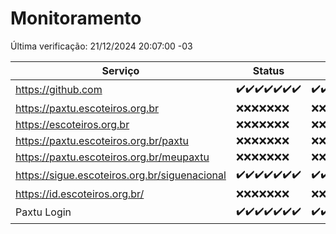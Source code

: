 # Monitoramento

Última verificação: 21/12/2024 20:07:00 -03

|Serviço|Status|Últimas 24h|
|---|---|---|
|https://github.com|<span title="2024-12-14: OK=23">✔️</span><span title="2024-12-15: OK=23">✔️</span><span title="2024-12-16: OK=23">✔️</span><span title="2024-12-17: OK=23">✔️</span><span title="2024-12-18: OK=23">✔️</span><span title="2024-12-19: OK=23">✔️</span><span title="2024-12-20: OK=22">✔️</span>|<span title="20/12/2024 20:07:00 -03 : 200">✔️</span><span title="20/12/2024 21:39:00 -03 : 200">✔️</span><span title="20/12/2024 23:08:00 -03 : 200">✔️</span><span title="21/12/2024 00:11:00 -03 : 200">✔️</span><span title="21/12/2024 01:09:00 -03 : 200">✔️</span><span title="21/12/2024 02:07:00 -03 : 200">✔️</span><span title="21/12/2024 03:10:00 -03 : 200">✔️</span><span title="21/12/2024 04:06:00 -03 : 200">✔️</span><span title="21/12/2024 05:09:00 -03 : 200">✔️</span><span title="21/12/2024 06:07:00 -03 : 200">✔️</span><span title="21/12/2024 07:07:00 -03 : 200">✔️</span><span title="21/12/2024 08:05:00 -03 : 200">✔️</span><span title="21/12/2024 09:13:00 -03 : 200">✔️</span><span title="21/12/2024 10:12:00 -03 : 200">✔️</span><span title="21/12/2024 11:06:00 -03 : 200">✔️</span><span title="21/12/2024 12:06:00 -03 : 200">✔️</span><span title="21/12/2024 13:08:00 -03 : 200">✔️</span><span title="21/12/2024 14:06:00 -03 : 200">✔️</span><span title="21/12/2024 15:09:00 -03 : 200">✔️</span><span title="21/12/2024 16:04:00 -03 : 200">✔️</span><span title="21/12/2024 17:08:00 -03 : 200">✔️</span><span title="21/12/2024 18:06:00 -03 : 200">✔️</span><span title="21/12/2024 19:06:00 -03 : 200">✔️</span><span title="21/12/2024 20:07:00 -03 : 200">✔️</span>|
|https://paxtu.escoteiros.org.br|<span title="2024-12-14: Falhas=23">❌</span><span title="2024-12-15: Falhas=23">❌</span><span title="2024-12-16: Falhas=23">❌</span><span title="2024-12-17: Falhas=23">❌</span><span title="2024-12-18: Falhas=23">❌</span><span title="2024-12-19: Falhas=23">❌</span><span title="2024-12-20: Falhas=22">❌</span>|<span title="20/12/2024 20:07:00 -03 : 403">❌</span><span title="20/12/2024 21:39:00 -03 : 403">❌</span><span title="20/12/2024 23:08:00 -03 : 403">❌</span><span title="21/12/2024 00:11:00 -03 : 403">❌</span><span title="21/12/2024 01:09:00 -03 : 403">❌</span><span title="21/12/2024 02:07:00 -03 : 403">❌</span><span title="21/12/2024 03:10:00 -03 : 403">❌</span><span title="21/12/2024 04:06:00 -03 : 403">❌</span><span title="21/12/2024 05:09:00 -03 : 403">❌</span><span title="21/12/2024 06:07:00 -03 : 403">❌</span><span title="21/12/2024 07:07:00 -03 : 403">❌</span><span title="21/12/2024 08:05:00 -03 : 403">❌</span><span title="21/12/2024 09:13:00 -03 : 403">❌</span><span title="21/12/2024 10:12:00 -03 : 403">❌</span><span title="21/12/2024 11:06:00 -03 : 403">❌</span><span title="21/12/2024 12:06:00 -03 : 403">❌</span><span title="21/12/2024 13:08:00 -03 : 403">❌</span><span title="21/12/2024 14:06:00 -03 : 403">❌</span><span title="21/12/2024 15:09:00 -03 : 403">❌</span><span title="21/12/2024 16:04:00 -03 : 403">❌</span><span title="21/12/2024 17:08:00 -03 : 403">❌</span><span title="21/12/2024 18:06:00 -03 : 403">❌</span><span title="21/12/2024 19:06:00 -03 : 403">❌</span><span title="21/12/2024 20:07:00 -03 : 403">❌</span>|
|https://escoteiros.org.br|<span title="2024-12-14: Falhas=23">❌</span><span title="2024-12-15: Falhas=23">❌</span><span title="2024-12-16: Falhas=23">❌</span><span title="2024-12-17: Falhas=23">❌</span><span title="2024-12-18: Falhas=23">❌</span><span title="2024-12-19: Falhas=23">❌</span><span title="2024-12-20: Falhas=22">❌</span>|<span title="20/12/2024 20:07:00 -03 : 403">❌</span><span title="20/12/2024 21:39:00 -03 : 403">❌</span><span title="20/12/2024 23:08:00 -03 : 403">❌</span><span title="21/12/2024 00:11:00 -03 : 403">❌</span><span title="21/12/2024 01:09:00 -03 : 403">❌</span><span title="21/12/2024 02:07:00 -03 : 403">❌</span><span title="21/12/2024 03:10:00 -03 : 403">❌</span><span title="21/12/2024 04:06:00 -03 : 403">❌</span><span title="21/12/2024 05:09:00 -03 : 403">❌</span><span title="21/12/2024 06:07:00 -03 : 403">❌</span><span title="21/12/2024 07:07:00 -03 : 403">❌</span><span title="21/12/2024 08:05:00 -03 : 403">❌</span><span title="21/12/2024 09:13:00 -03 : 403">❌</span><span title="21/12/2024 10:12:00 -03 : 403">❌</span><span title="21/12/2024 11:06:00 -03 : 403">❌</span><span title="21/12/2024 12:06:00 -03 : 403">❌</span><span title="21/12/2024 13:08:00 -03 : 403">❌</span><span title="21/12/2024 14:06:00 -03 : 403">❌</span><span title="21/12/2024 15:09:00 -03 : 403">❌</span><span title="21/12/2024 16:04:00 -03 : 403">❌</span><span title="21/12/2024 17:08:00 -03 : 403">❌</span><span title="21/12/2024 18:06:00 -03 : 403">❌</span><span title="21/12/2024 19:06:00 -03 : 403">❌</span><span title="21/12/2024 20:07:00 -03 : 403">❌</span>|
|https://paxtu.escoteiros.org.br/paxtu|<span title="2024-12-14: Falhas=23">❌</span><span title="2024-12-15: Falhas=23">❌</span><span title="2024-12-16: Falhas=23">❌</span><span title="2024-12-17: Falhas=23">❌</span><span title="2024-12-18: Falhas=23">❌</span><span title="2024-12-19: Falhas=23">❌</span><span title="2024-12-20: Falhas=22">❌</span>|<span title="20/12/2024 20:07:00 -03 : 403">❌</span><span title="20/12/2024 21:39:00 -03 : 403">❌</span><span title="20/12/2024 23:08:00 -03 : 403">❌</span><span title="21/12/2024 00:11:00 -03 : 403">❌</span><span title="21/12/2024 01:09:00 -03 : 403">❌</span><span title="21/12/2024 02:07:00 -03 : 403">❌</span><span title="21/12/2024 03:10:00 -03 : 403">❌</span><span title="21/12/2024 04:06:00 -03 : 403">❌</span><span title="21/12/2024 05:09:00 -03 : 403">❌</span><span title="21/12/2024 06:07:00 -03 : 403">❌</span><span title="21/12/2024 07:07:00 -03 : 403">❌</span><span title="21/12/2024 08:05:00 -03 : 403">❌</span><span title="21/12/2024 09:13:00 -03 : 403">❌</span><span title="21/12/2024 10:12:00 -03 : 403">❌</span><span title="21/12/2024 11:06:00 -03 : 403">❌</span><span title="21/12/2024 12:06:00 -03 : 403">❌</span><span title="21/12/2024 13:08:00 -03 : 403">❌</span><span title="21/12/2024 14:06:00 -03 : 403">❌</span><span title="21/12/2024 15:09:00 -03 : 403">❌</span><span title="21/12/2024 16:04:00 -03 : 403">❌</span><span title="21/12/2024 17:08:00 -03 : 403">❌</span><span title="21/12/2024 18:06:00 -03 : 403">❌</span><span title="21/12/2024 19:06:00 -03 : 403">❌</span><span title="21/12/2024 20:07:00 -03 : 403">❌</span>|
|https://paxtu.escoteiros.org.br/meupaxtu|<span title="2024-12-14: Falhas=23">❌</span><span title="2024-12-15: Falhas=23">❌</span><span title="2024-12-16: Falhas=23">❌</span><span title="2024-12-17: Falhas=23">❌</span><span title="2024-12-18: Falhas=23">❌</span><span title="2024-12-19: Falhas=23">❌</span><span title="2024-12-20: Falhas=22">❌</span>|<span title="20/12/2024 20:07:00 -03 : 403">❌</span><span title="20/12/2024 21:39:00 -03 : 403">❌</span><span title="20/12/2024 23:08:00 -03 : 403">❌</span><span title="21/12/2024 00:11:00 -03 : 403">❌</span><span title="21/12/2024 01:09:00 -03 : 403">❌</span><span title="21/12/2024 02:07:00 -03 : 403">❌</span><span title="21/12/2024 03:10:00 -03 : 403">❌</span><span title="21/12/2024 04:06:00 -03 : 403">❌</span><span title="21/12/2024 05:09:00 -03 : 403">❌</span><span title="21/12/2024 06:07:00 -03 : 403">❌</span><span title="21/12/2024 07:07:00 -03 : 403">❌</span><span title="21/12/2024 08:05:00 -03 : 403">❌</span><span title="21/12/2024 09:13:00 -03 : 403">❌</span><span title="21/12/2024 10:12:00 -03 : 403">❌</span><span title="21/12/2024 11:06:00 -03 : 403">❌</span><span title="21/12/2024 12:06:00 -03 : 403">❌</span><span title="21/12/2024 13:08:00 -03 : 403">❌</span><span title="21/12/2024 14:06:00 -03 : 403">❌</span><span title="21/12/2024 15:09:00 -03 : 403">❌</span><span title="21/12/2024 16:04:00 -03 : 403">❌</span><span title="21/12/2024 17:08:00 -03 : 403">❌</span><span title="21/12/2024 18:06:00 -03 : 403">❌</span><span title="21/12/2024 19:06:00 -03 : 403">❌</span><span title="21/12/2024 20:07:00 -03 : 403">❌</span>|
|https://sigue.escoteiros.org.br/siguenacional|<span title="2024-12-14: OK=23">✔️</span><span title="2024-12-15: OK=23">✔️</span><span title="2024-12-16: OK=23">✔️</span><span title="2024-12-17: OK=23">✔️</span><span title="2024-12-18: OK=23">✔️</span><span title="2024-12-19: OK=23">✔️</span><span title="2024-12-20: OK=22">✔️</span>|<span title="20/12/2024 20:07:00 -03 : 200">✔️</span><span title="20/12/2024 21:39:00 -03 : 200">✔️</span><span title="20/12/2024 23:08:00 -03 : 200">✔️</span><span title="21/12/2024 00:11:00 -03 : 200">✔️</span><span title="21/12/2024 01:09:00 -03 : 200">✔️</span><span title="21/12/2024 02:07:00 -03 : 200">✔️</span><span title="21/12/2024 03:10:00 -03 : 200">✔️</span><span title="21/12/2024 04:06:00 -03 : 200">✔️</span><span title="21/12/2024 05:09:00 -03 : 200">✔️</span><span title="21/12/2024 06:07:00 -03 : 200">✔️</span><span title="21/12/2024 07:07:00 -03 : 200">✔️</span><span title="21/12/2024 08:05:00 -03 : 200">✔️</span><span title="21/12/2024 09:13:00 -03 : 200">✔️</span><span title="21/12/2024 10:12:00 -03 : 200">✔️</span><span title="21/12/2024 11:06:00 -03 : 200">✔️</span><span title="21/12/2024 12:06:00 -03 : 200">✔️</span><span title="21/12/2024 13:08:00 -03 : 200">✔️</span><span title="21/12/2024 14:06:00 -03 : 200">✔️</span><span title="21/12/2024 15:09:00 -03 : 200">✔️</span><span title="21/12/2024 16:04:00 -03 : 200">✔️</span><span title="21/12/2024 17:08:00 -03 : 200">✔️</span><span title="21/12/2024 18:06:00 -03 : 200">✔️</span><span title="21/12/2024 19:06:00 -03 : 200">✔️</span><span title="21/12/2024 20:07:00 -03 : 200">✔️</span>|
|https://id.escoteiros.org.br/|<span title="2024-12-14: Falhas=23">❌</span><span title="2024-12-15: Falhas=23">❌</span><span title="2024-12-16: Falhas=23">❌</span><span title="2024-12-17: Falhas=23">❌</span><span title="2024-12-18: Falhas=23">❌</span><span title="2024-12-19: Falhas=23">❌</span><span title="2024-12-20: Falhas=22">❌</span>|<span title="20/12/2024 20:07:00 -03 : 403">❌</span><span title="20/12/2024 21:39:00 -03 : 403">❌</span><span title="20/12/2024 23:08:00 -03 : 403">❌</span><span title="21/12/2024 00:11:00 -03 : 403">❌</span><span title="21/12/2024 01:09:00 -03 : 403">❌</span><span title="21/12/2024 02:07:00 -03 : 403">❌</span><span title="21/12/2024 03:10:00 -03 : 403">❌</span><span title="21/12/2024 04:06:00 -03 : 403">❌</span><span title="21/12/2024 05:09:00 -03 : 403">❌</span><span title="21/12/2024 06:07:00 -03 : 403">❌</span><span title="21/12/2024 07:07:00 -03 : 403">❌</span><span title="21/12/2024 08:05:00 -03 : 403">❌</span><span title="21/12/2024 09:13:00 -03 : 403">❌</span><span title="21/12/2024 10:12:00 -03 : 403">❌</span><span title="21/12/2024 11:06:00 -03 : 403">❌</span><span title="21/12/2024 12:06:00 -03 : 403">❌</span><span title="21/12/2024 13:08:00 -03 : 403">❌</span><span title="21/12/2024 14:06:00 -03 : 403">❌</span><span title="21/12/2024 15:09:00 -03 : 403">❌</span><span title="21/12/2024 16:04:00 -03 : 403">❌</span><span title="21/12/2024 17:08:00 -03 : 403">❌</span><span title="21/12/2024 18:06:00 -03 : 403">❌</span><span title="21/12/2024 19:06:00 -03 : 403">❌</span><span title="21/12/2024 20:07:00 -03 : 403">❌</span>|
|Paxtu Login|<span title="2024-12-14: OK=23">✔️</span><span title="2024-12-15: OK=23">✔️</span><span title="2024-12-16: OK=23">✔️</span><span title="2024-12-17: OK=23">✔️</span><span title="2024-12-18: OK=23">✔️</span><span title="2024-12-19: OK=23">✔️</span><span title="2024-12-20: OK=22">✔️</span>|<span title="20/12/2024 20:07:00 -03 : 200">✔️</span><span title="20/12/2024 21:39:00 -03 : 200">✔️</span><span title="20/12/2024 23:08:00 -03 : 200">✔️</span><span title="21/12/2024 00:11:00 -03 : 200">✔️</span><span title="21/12/2024 01:09:00 -03 : 200">✔️</span><span title="21/12/2024 02:07:00 -03 : 200">✔️</span><span title="21/12/2024 03:10:00 -03 : 200">✔️</span><span title="21/12/2024 04:07:00 -03 : 200">✔️</span><span title="21/12/2024 05:09:00 -03 : 200">✔️</span><span title="21/12/2024 06:07:00 -03 : 200">✔️</span><span title="21/12/2024 07:07:00 -03 : 200">✔️</span><span title="21/12/2024 08:05:00 -03 : 200">✔️</span><span title="21/12/2024 09:13:00 -03 : 200">✔️</span><span title="21/12/2024 10:12:00 -03 : 200">✔️</span><span title="21/12/2024 11:06:00 -03 : 200">✔️</span><span title="21/12/2024 12:06:00 -03 : 200">✔️</span><span title="21/12/2024 13:08:00 -03 : 200">✔️</span><span title="21/12/2024 14:06:00 -03 : 200">✔️</span><span title="21/12/2024 15:09:00 -03 : 200">✔️</span><span title="21/12/2024 16:04:00 -03 : 200">✔️</span><span title="21/12/2024 17:08:00 -03 : 200">✔️</span><span title="21/12/2024 18:06:00 -03 : 200">✔️</span><span title="21/12/2024 19:06:00 -03 : 200">✔️</span><span title="21/12/2024 20:07:00 -03 : 200">✔️</span>|
